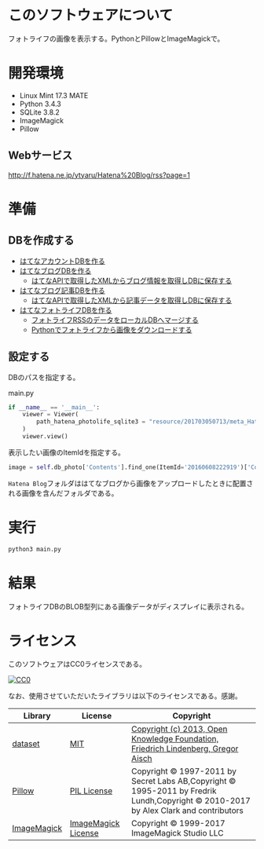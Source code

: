 # このソフトウェアについて

フォトライフの画像を表示する。PythonとPillowとImageMagickで。

# 開発環境

* Linux Mint 17.3 MATE
* Python 3.4.3
* SQLite 3.8.2
* ImageMagick
* Pillow

## Webサービス

http://f.hatena.ne.jp/ytyaru/Hatena%20Blog/rss?page=1

# 準備

## DBを作成する

* [はてなアカウントDBを作る](http://ytyaru.hatenablog.com/entry/2017/06/30/000000)
* [はてなブログDBを作る](http://ytyaru.hatenablog.com/entry/2017/07/01/000000)
    * [はてなAPIで取得したXMLからブログ情報を取得しDBに保存する](http://ytyaru.hatenablog.com/entry/2017/07/04/000000)
* [はてなブログ記事DBを作る](http://ytyaru.hatenablog.com/entry/2017/07/02/000000)
    * [はてなAPIで取得したXMLから記事データを取得しDBに保存する](http://ytyaru.hatenablog.com/entry/2017/07/05/000000)
* [はてなフォトライフDBを作る](http://ytyaru.hatenablog.com/entry/2017/07/03/000000)
    * [フォトライフRSSのデータをローカルDBへマージする](http://ytyaru.hatenablog.com/entry/2017/07/10/000000)
    * [Pythonでフォトライフから画像をダウンロードする](http://ytyaru.hatenablog.com/entry/2017/07/11/000000)

## 設定する

DBのパスを指定する。

main.py
```python
if __name__ == '__main__':
    viewer = Viewer(
        path_hatena_photolife_sqlite3 = "resource/201703050713/meta_Hatena.PhotoLife.ytyaru.sqlite3"
    )
    viewer.view()
```

表示したい画像のItemIdを指定する。

```python
image = self.db_photo['Contents'].find_one(ItemId='20160608222919')['Content']
```
`Hatena Blog`フォルダははてなブログから画像をアップロードしたときに配置される画像を含んだフォルダである。

# 実行

```sh
python3 main.py
```

# 結果

フォトライフDBのBLOB型列にある画像データがディスプレイに表示される。

# ライセンス

このソフトウェアはCC0ライセンスである。

[![CC0](http://i.creativecommons.org/p/zero/1.0/88x31.png "CC0")](http://creativecommons.org/publicdomain/zero/1.0/deed.ja)

なお、使用させていただいたライブラリは以下のライセンスである。感謝。

Library|License|Copyright
-------|-------|---------
[dataset](https://dataset.readthedocs.io/en/latest/)|[MIT](https://opensource.org/licenses/MIT)|[Copyright (c) 2013, Open Knowledge Foundation, Friedrich Lindenberg, Gregor Aisch](https://github.com/pudo/dataset/blob/master/LICENSE.txt)
[Pillow](https://pillow.readthedocs.io/en/4.0.x/)|[PIL License](https://raw.githubusercontent.com/python-pillow/Pillow/master/LICENSE)|Copyright © 1997-2011 by Secret Labs AB,Copyright © 1995-2011 by Fredrik Lundh,Copyright © 2010-2017 by Alex Clark and contributors
[ImageMagick](http://imagemagick.org/script/index.php)|[ImageMagick License](https://www.imagemagick.org/script/license.php)|Copyright © 1999-2017 ImageMagick Studio LLC


